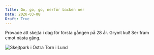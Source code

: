 ```yaml
---
Title: Go, go, go, nerför backen ner
Date: 2020-03-08
Draft: True
---
```


Provade att skejta i dag för första gången på 28 år. Grymt kul! Ser fram emot nästa gång.

![Skejtpark i Östra Torn i Lund](/images/skateboard.jpg) 


<!--
<img align="left" src="/images/skateboard.png" alt="Skejtboard"
	title="Skejtpark i Östra Torn" />
-->
